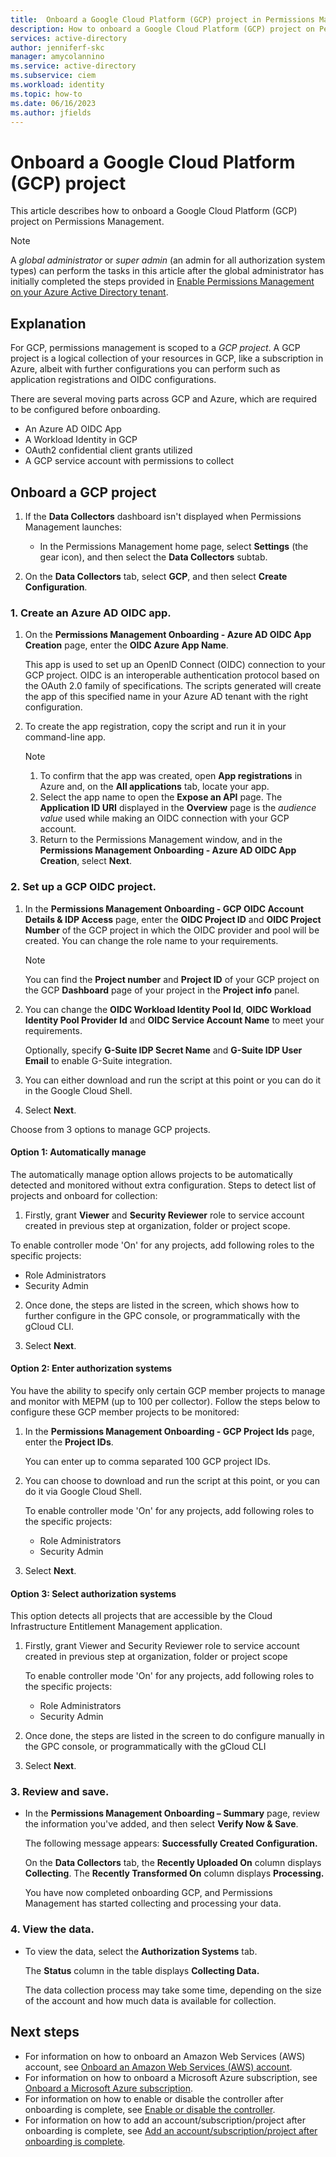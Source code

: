 ```yaml
---
title:  Onboard a Google Cloud Platform (GCP) project in Permissions Management
description: How to onboard a Google Cloud Platform (GCP) project on Permissions Management.
services: active-directory
author: jenniferf-skc
manager: amycolannino
ms.service: active-directory 
ms.subservice: ciem
ms.workload: identity
ms.topic: how-to
ms.date: 06/16/2023
ms.author: jfields
---
```


# Onboard a Google Cloud Platform (GCP) project

This article describes how to onboard a Google Cloud Platform (GCP) project on Permissions Management.

> [!NOTE]
> A *global administrator* or *super admin* (an admin for all authorization system types) can perform the tasks in this article after the global administrator has initially completed the steps provided in [Enable Permissions Management on your Azure Active Directory tenant](onboard-enable-tenant.md).

## Explanation

For GCP, permissions management is scoped to a *GCP project*. A GCP project is a logical collection of your resources in GCP, like a subscription in Azure, albeit with further configurations you can perform such as application registrations and OIDC configurations.

<!-- Diagram from Gargi-->

There are several moving parts across GCP and Azure, which are required to be configured before onboarding.

* An Azure AD OIDC App
* A Workload Identity in GCP
* OAuth2 confidential client grants utilized
* A GCP service account with permissions to collect


## Onboard a GCP project

1. If the **Data Collectors** dashboard isn't displayed when Permissions Management launches:

    - In the Permissions Management home page, select **Settings** (the gear icon), and then select the **Data Collectors** subtab.

1. On the **Data Collectors** tab, select **GCP**, and then select **Create Configuration**.

### 1. Create an Azure AD OIDC app.

1. On the **Permissions Management Onboarding - Azure AD OIDC App Creation** page, enter the **OIDC Azure App Name**.

    This app is used to set up an OpenID Connect (OIDC) connection to your GCP project. OIDC is an interoperable authentication protocol based on the OAuth 2.0 family of specifications. The scripts generated will create the app of this specified name in your Azure AD tenant with the right configuration.

1. To create the app registration, copy the script and run it in your command-line app.

    > [!NOTE]
    > 1. To confirm that the app was created, open **App registrations** in Azure and, on the **All applications** tab, locate your app.
    > 1. Select the app name to open the **Expose an API** page. The **Application ID URI** displayed in the **Overview** page is the *audience value* used while making an OIDC connection with your GCP account.
    > 1. Return to the Permissions Management window, and in the **Permissions Management Onboarding - Azure AD OIDC App Creation**, select **Next**.

### 2. Set up a GCP OIDC project.
1. In the **Permissions Management Onboarding - GCP OIDC Account Details & IDP Access** page, enter the **OIDC Project ID** and **OIDC Project Number** of the GCP project in which the OIDC provider and pool will be created. You can change the role name to your requirements.

    > [!NOTE]
    > You can find the **Project number** and **Project ID** of your GCP project on the GCP **Dashboard** page of your project in the **Project info** panel.

1. You can change the **OIDC Workload Identity Pool Id**, **OIDC Workload Identity Pool Provider Id** and **OIDC Service Account Name** to meet your requirements.

    Optionally, specify **G-Suite IDP Secret Name** and **G-Suite IDP User Email** to enable G-Suite integration.

1. You can either download and run the script at this point or you can do it in the Google Cloud Shell.
1. Select **Next**.

Choose from 3 options to manage GCP projects. 

#### Option 1: Automatically manage 

The automatically manage option allows projects to be automatically detected and monitored without extra configuration. Steps to detect list of projects and onboard for collection:  

1. Firstly, grant **Viewer** and **Security Reviewer** role to service account created in previous step at organization, folder or project scope. 

To enable controller mode 'On' for any projects, add following roles to the specific projects:
- Role Administrators
- Security Admin 

2. Once done, the steps are listed in the screen, which shows how to further configure in the GPC console, or programmatically with the gCloud CLI.

3. Select **Next**.

#### Option 2: Enter authorization systems 
You have the ability to specify only certain GCP member projects to manage and monitor with MEPM (up to 100 per collector). Follow the steps below to configure these GCP member projects to be monitored: 
1. In the **Permissions Management Onboarding - GCP Project Ids** page, enter the **Project IDs**.

    You can enter up to comma separated 100 GCP project IDs. 

2. You can choose to download and run the script at this point, or you can do it via Google Cloud Shell.
    
    To enable controller mode 'On' for any projects, add following roles to the specific projects:
    - Role Administrators
    - Security Admin 

3. Select **Next**.

#### Option 3: Select authorization systems 

This option detects all projects that are accessible by the Cloud Infrastructure Entitlement Management application.  

1. Firstly, grant Viewer and Security Reviewer role to service account created in previous step at organization, folder or project scope

    To enable controller mode 'On' for any projects, add following roles to the specific projects:
    - Role Administrators
    - Security Admin 
2.  Once done, the steps are listed in the screen to do configure manually in the GPC console, or programmatically with the gCloud CLI
3. Select **Next**.


### 3. Review and save.

- In the **Permissions Management Onboarding – Summary** page, review the information you've added, and then select **Verify Now & Save**.

    The following message appears: **Successfully Created Configuration.**

    On the **Data Collectors** tab, the **Recently Uploaded On** column displays **Collecting**. The **Recently Transformed On** column displays **Processing.**

    You have now completed onboarding GCP, and Permissions Management has started collecting and processing your data.

### 4. View the data.

- To view the data, select the **Authorization Systems** tab.

    The **Status** column in the table displays **Collecting Data.**

    The data collection process may take some time, depending on the size of the account and how much data is available for collection.



## Next steps

- For information on how to onboard an Amazon Web Services (AWS) account, see [Onboard an Amazon Web Services (AWS) account](onboard-aws.md).
- For information on how to onboard a Microsoft Azure subscription, see [Onboard a Microsoft Azure subscription](onboard-azure.md).
- For information on how to enable or disable the controller after onboarding is complete, see [Enable or disable the controller](onboard-enable-controller-after-onboarding.md).
- For information on how to add an account/subscription/project after onboarding is complete, see [Add an account/subscription/project after onboarding is complete](onboard-add-account-after-onboarding.md).
